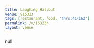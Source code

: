 ```yaml
---
title: Laughing Halibut
venue: v15323
tags: [restaurant, food, "fhrs:414162"]
permalink: /v/15323/
layout: venue
---
```

null